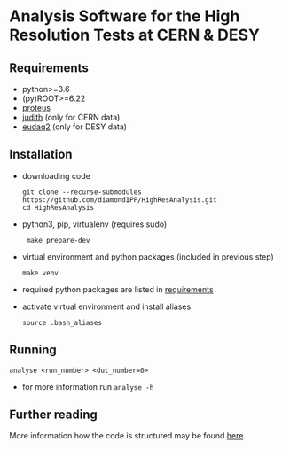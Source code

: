 # Analysis Software for the High Resolution Tests at CERN & DESY

## Requirements

- python>=3.6
- (py)ROOT>=6.22
- [proteus](https://github.com/diamondIPP/proteus)
- [judith](https://github.com/diamondIPP/judith) (only for CERN data)
- [eudaq2](https://github.com/diamondIPP/eudaq-2) (only for DESY data)

## Installation

- downloading code

   ```shell
   git clone --recurse-submodules https://github.com/diamondIPP/HighResAnalysis.git 
   cd HighResAnalysis
   ```

- python3, pip, virtualenv (requires sudo)

   ```shell
    make prepare-dev 
   ```

- virtual environment and python packages (included in previous step)

    ```shell
    make venv
   ```

- required python packages are listed in [requirements](requirements.txt)
- activate virtual environment and install aliases

    ```shell
   source .bash_aliases
   ```

## Running

 ```shell
analyse <run_number> <dut_number=0>
```

- for more information run  ``` analyse -h ```

## Further reading

More information how the code is structured may be found [here](src/README.md).
